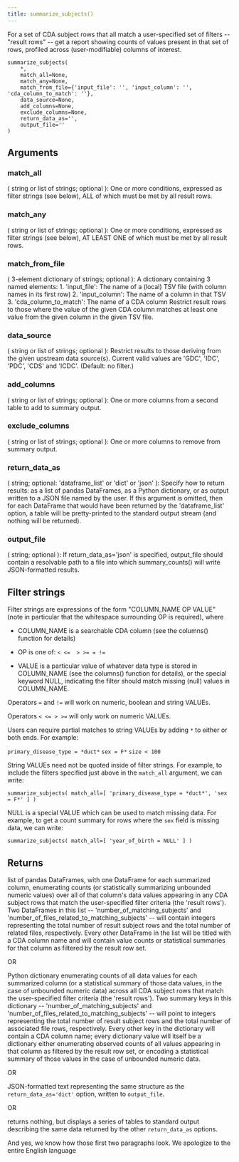 ```yaml
---
title: summarize_subjects()
---
```


For a set of CDA subject rows that all match a user-specified set of filters -- "result rows" -- get a report showing counts of values present in that
set of rows, profiled across (user-modifiable) columns of interest.

```
summarize_subjects(
    *,
    match_all=None,
    match_any=None,
    match_from_file={'input_file': '', 'input_column': '', 'cda_column_to_match': ''},
    data_source=None,
    add_columns=None,
    exclude_columns=None,
    return_data_as='',
    output_file=''
)
```


## Arguments

### match_all
( string or list of strings; optional ):
One or more conditions, expressed as filter strings (see below),
ALL of which must be met by all result rows.

### match_any
( string or list of strings; optional ):
One or more conditions, expressed as filter strings (see below),
AT LEAST ONE of which must be met by all result rows.

### match_from_file
( 3-element dictionary of strings; optional ):
A dictionary containing 3 named elements:
    1. 'input_file': The name of a (local) TSV file (with column names in its first row)
    2. 'input_column': The name of a column in that TSV
    3. 'cda_column_to_match': The name of a CDA column
Restrict result rows to those where the value of the given CDA
column matches at least one value from the given column
in the given TSV file.

### data_source
( string or list of strings; optional ):
Restrict results to those deriving from the given upstream data source(s). Current valid values are 'GDC', 'IDC', 'PDC',
'CDS' and 'ICDC'. (Default: no filter.)

### add_columns
( string or list of strings; optional ):
One or more columns from a second table to add to summary output.

### exclude_columns
( string or list of strings; optional ):
One or more columns to remove from summary output.

### return_data_as
( string; optional: 'dataframe_list' or 'dict' or 'json' ):
Specify how to return results: as a list of pandas DataFrames, as a
Python dictionary, or as output written to a JSON file named by the user.
If this argument is omitted, then for each DataFrame that would have
been returned by the 'dataframe_list' option, a table will be
pretty-printed to the standard output stream (and nothing will be returned).

### output_file
( string; optional ):
If return_data_as='json' is specified, output_file should contain a
resolvable path to a file into which summary_counts() will write
JSON-formatted results.

## Filter strings
Filter strings are expressions of the form "COLUMN_NAME OP VALUE"
(note in particular that the whitespace surrounding OP is required),
where

- COLUMN_NAME is a searchable CDA column (see the columns() function
for details)

- OP is one of: `< <=  > >= = !=`

- VALUE is a particular value of whatever data type is stored
in COLUMN_NAME (see the columns() function for details), or
the special keyword NULL, indicating the filter should match
missing (null) values in COLUMN_NAME.

Operators `=` and `!=` will work on numeric, boolean and string VALUEs.

Operators `< <= > >=` will only work on numeric VALUEs.

Users can require partial matches to string VALUEs by adding `*` to either or
both ends. For example:

`primary_disease_type = *duct*`
`sex = F*`
`size < 100`

String VALUEs need not be quoted inside of filter strings. For example, to include
the filters specified just above in the `match_all` argument, we can write:

`summarize_subjects( match_all=[ 'primary_disease_type = *duct*', 'sex = F*' ] )`

NULL is a special VALUE which can be used to match missing data. For
example, to get a count summary for rows where the `sex` field is missing data,
we can write:

`summarize_subjects( match_all=[ 'year_of_birth = NULL' ] )`

## Returns
        
list of pandas DataFrames, with one DataFrame for each summarized column,
enumerating counts (or statistically summarizing unbounded numeric values) over all of that column's data values appearing in any CDA subject rows that match the user-specified filter criteria (the 'result rows'). Two DataFrames in this list --
    'number_of_matching_subjects' and 'number_of_files_related_to_matching_subjects' --
will contain integers representing the total number of result subject rows and the
total number of related files, respectively. Every other DataFrame in the list
will be titled with a CDA column name and will contain value counts or statistical summaries for that column as filtered by the result row set.

OR

Python dictionary enumerating counts of all data values for each summarized column (or a statistical summary of those data values, in the case of unbounded numeric data) across all CDA subject rows that match the user-specified filter criteria (the 'result rows').
Two summary keys in this dictionary -- 
    'number_of_matching_subjects' and
    'number_of_files_related_to_matching_subjects' -- 
will point to integers representing the total number of result subject rows 
and the total number of associated file rows, respectively. Every other key 
in the dictionary will contain a CDA column name; every dictionary value 
will itself be a dictionary either enumerating observed counts of all values 
appearing in that column as filtered by the result row set, or encoding a
statistical summary of those values in the case of unbounded numeric data.

OR

JSON-formatted text representing the same structure as the `return_data_as='dict'` option, written to `output_file`.

OR 

returns nothing, but displays a series of tables to standard output
describing the same data returned by the other `return_data_as` options.

And yes, we know how those first two paragraphs look. We apologize to the entire English language